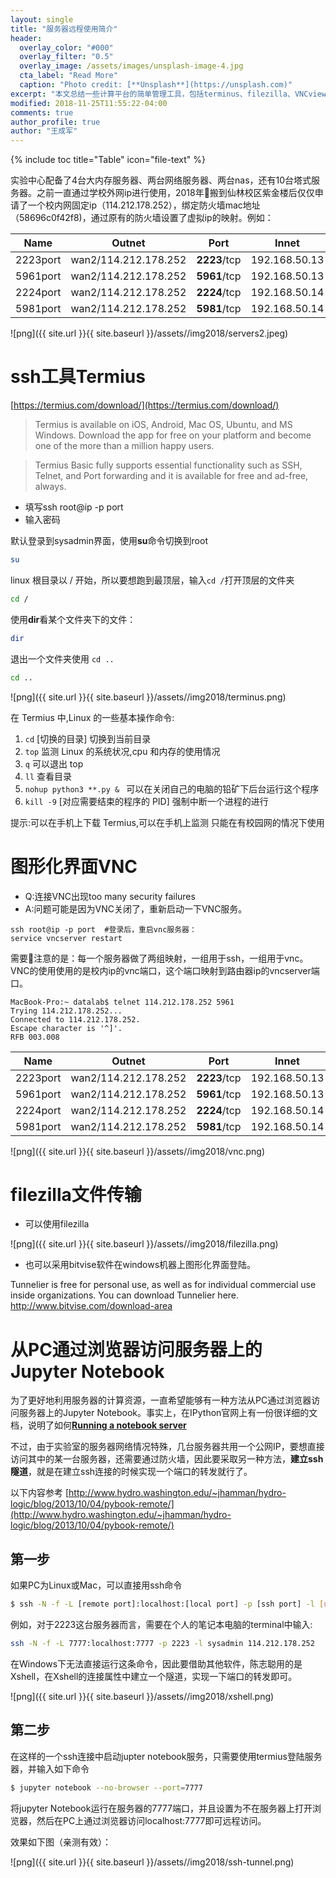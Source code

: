 ```yaml
---
layout: single
title: "服务器远程使用简介"
header:
  overlay_color: "#000"
  overlay_filter: "0.5"
  overlay_image: /assets/images/unsplash-image-4.jpg
  cta_label: "Read More"
  caption: "Photo credit: [**Unsplash**](https://unsplash.com)"
excerpt: "本文总结一些计算平台的简单管理工具，包括terminus、filezilla、VNCviewer，并介绍建立ssh隧道使用jupyter notebook的实现方法。"
modified: 2018-11-25T11:55:22-04:00
comments: true
author_profile: true
author: "王成军"
---
```


{% include toc title="Table" icon="file-text" %}


实验中心配备了4台大内存服务器、两台网络服务器、两台nas，还有10台塔式服务器。之前一直通过学校外网ip进行使用，2018年搬到仙林校区紫金楼后仅仅申请了一个校内网固定ip（114.212.178.252），绑定防火墙mac地址（58696c0f42f8)，通过原有的防火墙设置了虚拟ip的映射。例如：

| Name | Outnet | Port|Innet |Port |
| - | :-: | :-: | :-: |-: |
|2223port|wan2/114.212.178.252|	**2223**/tcp	|192.168.50.13	|22/tcp|
|5961port	|wan2/114.212.178.252|	**5961**/tcp	|192.168.50.13	|5901/tcp|
|2224port|wan2/114.212.178.252|	**2224**/tcp	|192.168.50.14	|22/tcp|
|5981port	|wan2/114.212.178.252|	**5981**/tcp	|192.168.50.14	|5901/tcp|

![png]({{ site.url }}{{ site.baseurl }}/assets//img2018/servers2.jpeg)

# ssh工具Termius

[https://termius.com/download/](https://termius.com/download/)

> Termius is available on iOS, Android, Mac OS, Ubuntu, and MS Windows. Download the app for free on your platform and become one of the more than a million happy users.

> Termius Basic fully supports essential functionality such as SSH, Telnet, and Port forwarding and it is available for free and ad-free, always.

- 填写ssh root@ip -p port  
- 输入密码

默认登录到sysadmin界面，使用**su**命令切换到root

```bash
su
```


linux 根目录以 / 开始，所以要想跑到最顶层，输入`cd /`打开顶层的文件夹


```bash
cd /
```

使用**dir**看某个文件夹下的文件：

```bash
dir
```

退出一个文件夹使用 `cd ..`


```bash
cd ..
```

![png]({{ site.url }}{{ site.baseurl }}/assets//img2018/terminus.png)

在 Termius 中,Linux 的一些基本操作命令:

1. `cd` [切换的目录] 切换到当前目录
2. `top` 监测 Linux 的系统状况,cpu 和内存的使用情况
3. `q` 可以退出 top
4. `ll` 查看目录
5. `nohup python3 **.py & ` 可以在关闭自己的电脑的铅矿下后台运行这个程序
6. `kill -9` [对应需要结束的程序的 PID] 强制中断一个进程的进行

提示:可以在手机上下载 Termius,可以在手机上监测 只能在有校园网的情况下使用


# 图形化界面VNC

- Q:连接VNC出现too many security failures
- A:问题可能是因为VNC关闭了，重新启动一下VNC服务。

```
ssh root@ip -p port  #登录后，重启vnc服务器：
service vncserver restart
```

需要注意的是：每一个服务器做了两组映射，一组用于ssh，一组用于vnc。VNC的使用使用的是校内ip的vnc端口，这个端口映射到路由器ip的vncserver端口。

    MacBook-Pro:~ datalab$ telnet 114.212.178.252 5961
    Trying 114.212.178.252...
    Connected to 114.212.178.252.
    Escape character is '^]'.
    RFB 003.008


| Name | Outnet | Port|Innet |Port |
| - | :-: | :-: | :-: |-: |
|2223port|wan2/114.212.178.252|	**2223**/tcp	|192.168.50.13	|22/tcp|
|5961port	|wan2/114.212.178.252|	**5961**/tcp	|192.168.50.13	|5901/tcp|
|2224port|wan2/114.212.178.252|	**2224**/tcp	|192.168.50.14	|22/tcp|
|5981port	|wan2/114.212.178.252|	**5981**/tcp	|192.168.50.14	|5901/tcp|

![png]({{ site.url }}{{ site.baseurl }}/assets//img2018/vnc.png)

# filezilla文件传输

- 可以使用filezilla

![png]({{ site.url }}{{ site.baseurl }}/assets//img2018/filezilla.png)


- 也可以采用bitvise软件在windows机器上图形化界面登陆。

Tunnelier is free for personal use, as well as for individual commercial use inside organizations. You can download Tunnelier here. http://www.bitvise.com/download-area



# 从PC通过浏览器访问服务器上的Jupyter Notebook

为了更好地利用服务器的计算资源，一直希望能够有一种方法从PC通过浏览器访问服务器上的Jupyter Notebook。事实上，在IPython官网上有一份很详细的文档，说明了如何[**Running a notebook server**](https://ipython.org/ipython-doc/2/notebook/public_server.html)


不过，由于实验室的服务器网络情况特殊，几台服务器共用一个公网IP，要想直接访问其中的某一台服务器，还需要通过防火墙，因此要采取另一种方法，**建立ssh隧道**，就是在建立ssh连接的时候实现一个端口的转发就行了。

以下内容参考
[http://www.hydro.washington.edu/~jhamman/hydro-logic/blog/2013/10/04/pybook-remote/](http://www.hydro.washington.edu/~jhamman/hydro-logic/blog/2013/10/04/pybook-remote/)

## 第一步

如果PC为Linux或Mac，可以直接用ssh命令

``` bash
$ ssh -N -f -L [remote port]:localhost:[local port] -p [ssh port] -l [username] [公网IP]
```

例如，对于2223这台服务器而言，需要在个人的笔记本电脑的terminal中输入:

```bash
ssh -N -f -L 7777:localhost:7777 -p 2223 -l sysadmin 114.212.178.252  
```

在Windows下无法直接运行这条命令，因此要借助其他软件，陈志聪用的是Xshell，在Xshell的连接属性中建立一个隧道，实现一下端口的转发即可。

![png]({{ site.url }}{{ site.baseurl }}/assets//img2018/xshell.png)


## 第二步

在这样的一个ssh连接中启动jupter notebook服务，只需要使用termius登陆服务器，并输入如下命令

``` bash
$ jupyter notebook --no-browser --port=7777
```

将jupyter Notebook运行在服务器的7777端口，并且设置为不在服务器上打开浏览器，然后在PC上通过浏览器访问localhost:7777即可远程访问。

效果如下图（亲测有效）：

![png]({{ site.url }}{{ site.baseurl }}/assets//img2018/ssh-tunnel.png)
